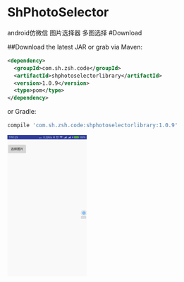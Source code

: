 # ShPhotoSelector
android仿微信 图片选择器 多图选择
#Download

##Download the latest JAR or grab via Maven:
~~~xml
<dependency>
  <groupId>com.sh.zsh.code</groupId>
  <artifactId>shphotoselectorlibrary</artifactId>
  <version>1.0.9</version>
  <type>pom</type>
</dependency>
~~~
or Gradle:
~~~gradle
compile 'com.sh.zsh.code:shphotoselectorlibrary:1.0.9'
~~~

![](1.gif)